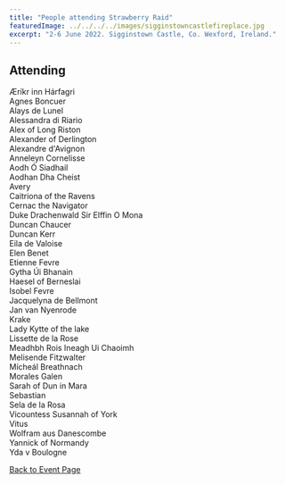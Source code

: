 ```yaml
---
title: "People attending Strawberry Raid"
featuredImage: ../../../../images/sigginstowncastlefireplace.jpg
excerpt: "2-6 June 2022. Sigginstown Castle, Co. Wexford, Ireland."
---
```


## Attending

Æríkr inn Hárfagri  
Agnes Boncuer  
Alays de Lunel  
Alessandra di Riario  
Alex of Long Riston  
Alexander of Derlington  
Alexandre d'Avignon  
Anneleyn Cornelisse  
Aodh Ó Siadhail  
Aodhan Dha Cheist  
Avery  
Caitriona of the Ravens  
Cernac the Navigator  
Duke Drachenwald Sir Elffin O Mona  
Duncan Chaucer  
Duncan Kerr  
Eila de Valoise  
Elen Benet  
Etienne Fevre  
Gytha Úi Bhanain  
Haesel of Berneslai  
Isobel Fevre  
Jacquelyna de Bellmont  
Jan van Nyenrode  
Krake  
Lady Kytte of the lake  
Lissette de la Rose  
Meadhbh Rois Ineagh Ui Chaoimh  
Melisende Fitzwalter  
Mícheál Breathnach  
Morales Galen  
Sarah of Dun in Mara  
Sebastian  
Sela de la Rosa  
Vicountess Susannah of York  
Vitus  
Wolfram aus Danescombe  
Yannick of Normandy  
Yda v Boulogne  
  
<a href="/events/2022/strawberry-raid/">Back to Event Page</a>
